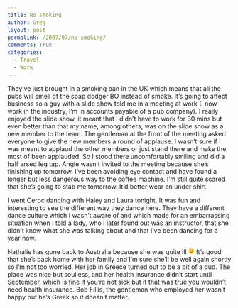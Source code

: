 ```yaml
---
title: No smoking
author: Greg
layout: post
permalink: /2007/07/no-smoking/
comments: True
categories:
  - Travel
  - Work
---
```

They&#8217;ve just brought in a smoking ban in the UK which means that all the pubs will smell of the soap dodger BO instead of smoke. It&#8217;s going to affect business so a guy with a slide show told me in a meeting at work (I now work in the industry, I&#8217;m in accounts payable of a pub company). I really enjoyed the slide show, it meant that I didn&#8217;t have to work for 30 mins but even better than that my name, among others, was on the slide show as a new member to the team. The gentleman at the front of the meeting asked everyone to give the new members a round of applause. I wasn&#8217;t sure if I was meant to applaud the other members or just stand there and make the most of been applauded. So I stood there uncomfortably smiling and did a half arsed leg tap. Angie wasn&#8217;t invited to the meeting because she&#8217;s finishing up tomorrow. I&#8217;ve been avoiding eye contact and have found a longer but less dangerous way to the coffee machine. I&#8217;m still quite scared that she&#8217;s going to stab me tomorrow. It&#8217;d better wear an under shirt.

I went Ceroc dancing with Haley and Laura tonight. It was fun and interesting to see the different way they dance here. They have a different dance culture which I wasn&#8217;t aware of and which made for an embarrassing situation when I told a lady, who I later found out was an instructor, that she didn&#8217;t know what she was talking about and that I&#8217;ve been dancing for a year now.

Nathalie has gone back to Australia because she was quite ill <img src="/wp-content/smilies/frownie.png" alt=":(" class="wp-smiley" style="height: 1em; max-height: 1em;" /> It&#8217;s good that she&#8217;s back home with her family and I&#8217;m sure she&#8217;ll be well again shortly so I&#8217;m not too worried. Her job in Greece turned out to be a bit of a dud. The place was nice but soulless, and her health insurance didn&#8217;t start until September, which is fine if you&#8217;re not sick but if that was true you wouldn&#8217;t need health insurance. Bob Fillis, the gentleman who employed her wasn&#8217;t happy but he&#8217;s Greek so it doesn&#8217;t matter.